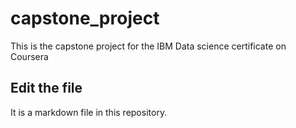 # capstone_project
This is the capstone project for the IBM Data science certificate on Coursera
## Edit the file
It is a markdown file in this repository.
